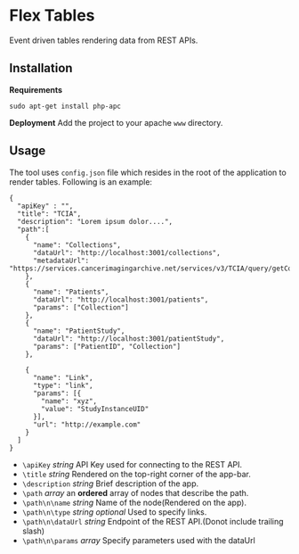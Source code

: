 # Flex Tables

Event driven tables rendering data from REST APIs.


## Installation
**Requirements**

``sudo apt-get install php-apc``

**Deployment**
Add the project to your apache ``www`` directory.

## Usage
The tool uses ``config.json`` file which resides in the root of the application to render tables.
Following is an example:

```
{
  "apiKey" : "",
  "title": "TCIA",
  "description": "Lorem ipsum dolor....",
  "path":[
    {
      "name": "Collections",
      "dataUrl": "http://localhost:3001/collections",
      "metadataUrl": "https://services.cancerimagingarchive.net/services/v3/TCIA/query/getCollectionValues/metadata"
    },
    {
      "name": "Patients",
      "dataUrl": "http://localhost:3001/patients",
      "params": ["Collection"] 
    },
    {
      "name": "PatientStudy",
      "dataUrl": "http://localhost:3001/patientStudy",
      "params": ["PatientID", "Collection"]
    },

    {
      "name": "Link",
      "type": "link",
      "params": [{
        "name": "xyz",
        "value": "StudyInstanceUID"
      }],
      "url": "http://example.com"
    }
  ]
}
```

* ``\apiKey`` *string* API Key used for connecting to the REST API.
* ``\title`` *string*  Rendered on the top-right corner of the app-bar.
* ``\description`` *string* Brief description of the app.
* ``\path`` *array* an **ordered** array of nodes that describe the path.
* ``\path\n\name`` *string* Name of the node(Rendered on the app).
* ``\path\n\type`` *string* *optional* Used to specify links.
* ``\path\n\dataUrl`` *string* Endpoint of the REST API.(Donot include trailing slash)
* ``\path\n\params`` *array* Specify parameters used with the dataUrl